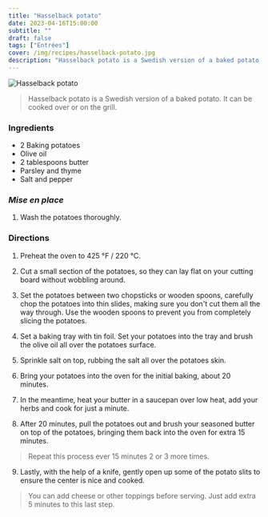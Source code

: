 ```yaml
---
title: "Hasselback potato"
date: 2023-04-16T15:00:00
subtitle: ""
draft: false
tags: ["Entrées"]
cover: /img/recipes/hasselback-potato.jpg
description: "Hasselback potato is a Swedish version of a baked potato. It can be cooked over or on the grill."
---
```


<div class="my-flexbox row-collapse center basic-gap" >
  <div>
    <img src="/img/recipes/hasselback-potato.jpg" alt="Hasselback potato" class="cover-img">
  </div>
  <div>
    <blockquote>
      Hasselback potato is a Swedish version of a baked potato. It can be cooked over or on the grill.
    </blockquote>
  </div>
</div>

### Ingredients

- 2 Baking potatoes
- Olive oil
- 2 tablespoons butter
- Parsley and thyme
- Salt and pepper

### _Mise en place_

1. Wash the potatoes thoroughly.

### Directions

1. Preheat the oven to 425 °F / 220 °C.

2. Cut a small section of the potatoes, so they can lay flat on your cutting board without wobbling around.

3. Set the potatoes between two chopsticks or wooden spoons, carefully chop the potatoes into thin slides, making sure you don't cut them all the way through. Use the wooden spoons to prevent you from completely slicing the potatoes.

4. Set a baking tray with tin foil. Set your potatoes into the tray and brush the olive oil all over the potatoes surface.

5. Sprinkle salt on top, rubbing the salt all over the potatoes skin.

6. Bring your potatoes into the oven for the initial baking, about 20 minutes.

7. In the meantime, heat your butter in a saucepan over low heat, add your herbs and cook for just a minute.

8. After 20 minutes, pull the potatoes out and brush your seasoned butter on top of the potatoes, bringing them back into the oven for extra 15 minutes.

> Repeat this process ever 15 minutes 2 or 3 more times.

9. Lastly, with the help of a knife, gently open up some of the potato slits to ensure the center is nice and cooked.

> You can add cheese or other toppings before serving. Just add extra 5 minutes to this last step.